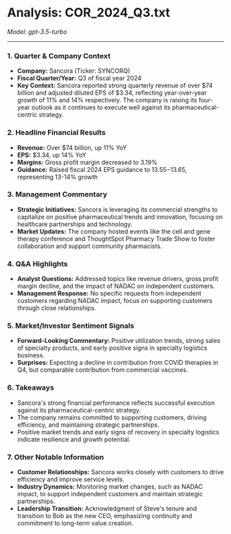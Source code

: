 # Analysis: COR_2024_Q3.txt

*Model: gpt-3.5-turbo*

---

### 1. Quarter & Company Context
- **Company:** Sancora (Ticker: SYNCORQ)
- **Fiscal Quarter/Year:** Q3 of fiscal year 2024
- **Key Context:** Sancora reported strong quarterly revenue of over $74 billion and adjusted diluted EPS of $3.34, reflecting year-over-year growth of 11% and 14% respectively. The company is raising its four-year outlook as it continues to execute well against its pharmaceutical-centric strategy.

### 2. Headline Financial Results
- **Revenue:** Over $74 billion, up 11% YoY
- **EPS:** $3.34, up 14% YoY
- **Margins:** Gross profit margin decreased to 3.19%
- **Guidance:** Raised fiscal 2024 EPS guidance to $13.55-$13.65, representing 13-14% growth

### 3. Management Commentary
- **Strategic Initiatives:** Sancora is leveraging its commercial strengths to capitalize on positive pharmaceutical trends and innovation, focusing on healthcare partnerships and technology.
- **Market Updates:** The company hosted events like the cell and gene therapy conference and ThoughtSpot Pharmacy Trade Show to foster collaboration and support community pharmacists.

### 4. Q&A Highlights
- **Analyst Questions:** Addressed topics like revenue drivers, gross profit margin decline, and the impact of NADAC on independent customers.
- **Management Response:** No specific requests from independent customers regarding NADAC impact, focus on supporting customers through close relationships.

### 5. Market/Investor Sentiment Signals
- **Forward-Looking Commentary:** Positive utilization trends, strong sales of specialty products, and early positive signs in specialty logistics business.
- **Surprises:** Expecting a decline in contribution from COVID therapies in Q4, but comparable contribution from commercial vaccines.

### 6. Takeaways
- Sancora's strong financial performance reflects successful execution against its pharmaceutical-centric strategy.
- The company remains committed to supporting customers, driving efficiency, and maintaining strategic partnerships.
- Positive market trends and early signs of recovery in specialty logistics indicate resilience and growth potential.

### 7. Other Notable Information
- **Customer Relationships:** Sancora works closely with customers to drive efficiency and improve service levels.
- **Industry Dynamics:** Monitoring market changes, such as NADAC impact, to support independent customers and maintain strategic partnerships.
- **Leadership Transition:** Acknowledgment of Steve's tenure and transition to Bob as the new CEO, emphasizing continuity and commitment to long-term value creation.